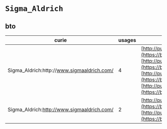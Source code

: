 # `Sigma_Aldrich`

## bto

| curie                                       |   usages | nodes                                                                                                                                                                                                                                                                                                                                                                                                                                                              |
|---------------------------------------------|----------|--------------------------------------------------------------------------------------------------------------------------------------------------------------------------------------------------------------------------------------------------------------------------------------------------------------------------------------------------------------------------------------------------------------------------------------------------------------------|
| Sigma_Aldrich:http\://www.sigmaaldrich.com/ |        4 | [http://purl.obolibrary.org/obo/BTO:0006457](https://bioregistry.io/http://purl.obolibrary.org/obo/BTO:0006457), [http://purl.obolibrary.org/obo/BTO:0006466](https://bioregistry.io/http://purl.obolibrary.org/obo/BTO:0006466), [http://purl.obolibrary.org/obo/BTO:0006508](https://bioregistry.io/http://purl.obolibrary.org/obo/BTO:0006508), [http://purl.obolibrary.org/obo/BTO:0006540](https://bioregistry.io/http://purl.obolibrary.org/obo/BTO:0006540) |
| Sigma_Aldrich:http://www.sigmaaldrich.com/  |        2 | [http://purl.obolibrary.org/obo/BTO:0005821](https://bioregistry.io/http://purl.obolibrary.org/obo/BTO:0005821), [http://purl.obolibrary.org/obo/BTO:0005903](https://bioregistry.io/http://purl.obolibrary.org/obo/BTO:0005903)                                                                                                                                                                                                                                   |
